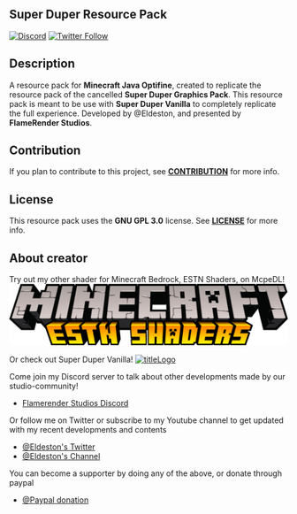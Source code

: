 ## Super Duper Resource Pack
[![Discord](https://img.shields.io/discord/604061216779796492.svg?logo=discord&logoColor=white&logoWidth=20&labelColor=7289DA&label=Discord)](https://discord.gg/4XNhkcd)
[![Twitter Follow](https://img.shields.io/twitter/follow/eldeston?color=dark&label=Follow&logoColor=dark)](https://twitter.com/eldeston)

## Description
   A resource pack for **Minecraft Java Optifine**, created to replicate the resource pack of the cancelled __Super Duper Graphics Pack__. This resource pack is meant to be use with **Super Duper Vanilla** to completely replicate the full experience. Developed by @Eldeston, and presented by __FlameRender Studios__.

## Contribution
   If you plan to contribute to this project, see [**CONTRIBUTION**](CONTRIBUTION.md) for more info.

## License 
   This resource pack uses the **GNU GPL 3.0** license. See [**LICENSE**](LICENSE) for more info.

## About creator
   Try out my other shader for Minecraft Bedrock, ESTN Shaders, on McpeDL!
   [![img](https://github.com/Eldeston/ESTN-Shaders/blob/master/textures/ui/title.png)](https://mcpedl.com/estn-shaders/?cookie_check=1)

   Or check out Super Duper Vanilla!
   [![titleLogo](/shaders/textures/title.png)](https://github.com/Eldeston/Super-Duper-Vanilla)
   
   Come join my Discord server to talk about other developments made by our studio-community!
   * [Flamerender Studios Discord](https://discord.gg/UE85W5ynCg)
   
   Or follow me on Twitter or subscribe to my Youtube channel to get updated with my recent developments and contents
   * [@Eldeston's Twitter](https://twitter.com/eldeston)
   * [@Eldeston's Channel](https://www.youtube.com/channel/UCQCkkFh25ydxZwCqpBhJJlg?view_as=subscriber)

   You can become a supporter by doing any of the above, or donate through paypal
   * [@Paypal donation](https://www.paypal.com/donate?hosted_button_id=4XLQ4WE296JKW)
